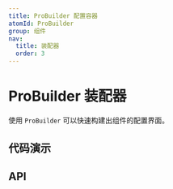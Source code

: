 ```yaml
---
title: ProBuilder 配置容器
atomId: ProBuilder
group: 组件
nav:
  title: 装配器
  order: 3
---
```


# ProBuilder 装配器

使用 `ProBuilder` 可以快速构建出组件的配置界面。

## 代码演示

<code src='./demos/buttonAssets.tsx' compact="true" title="Button 示例"></code>

<code src='./demos/defaultAssets.tsx' title="传入 `ComponentAssets`"></code>

<code src='./demos/empty.tsx' title="无 `ComponentAssets`"></code>

<code src="./demos/controlledPresence.tsx" title="视图状态受控" description="将 `editorAwareness` 设为受控状态，可以控制当前的视窗状态。"></code>

## API

<API id="ProEditor"></API>
